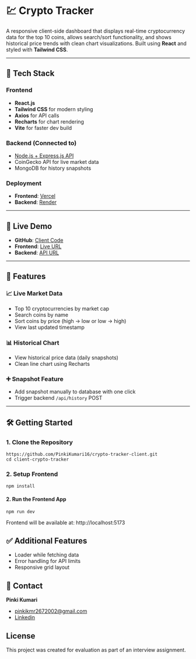 # 💹 Crypto Tracker

A responsive client-side dashboard that displays real-time cryptocurrency data for the top 10 coins, allows search/sort functionality, and shows historical price trends with clean chart visualizations. Built using **React** and styled with **Tailwind CSS**.

---

## 🔧 Tech Stack

### Frontend
- **React.js**
- **Tailwind CSS** for modern styling
- **Axios** for API calls
- **Recharts** for chart rendering
- **Vite** for faster dev build

### Backend (Connected to)
- [Node.js + Express.js API](https://github.com/PinkiKumari16/server-crypto-tracker)
- CoinGecko API for live market data
- MongoDB for history snapshots

### Deployment
- **Frontend**: [Vercel](https://vercel.com/)
- **Backend**: [Render](https://render.com/)

---

## 🚀 Live Demo
- **GitHub**: [Client Code](https://github.com/PinkiKumari16/crypto-tracker-client)
- **Frontend**: [Live URL](https://crypto-tracker-client-delta.vercel.app/)
- **Backend**: [API URL](https://crypto-tracker-server-qjd0.onrender.com/)

---

## 🔑 Features

### 📈 Live Market Data
- Top 10 cryptocurrencies by market cap
- Search coins by name
- Sort coins by price (high → low or low → high)
- View last updated timestamp

### 📊 Historical Chart
- View historical price data (daily snapshots)
- Clean line chart using Recharts

### ➕ Snapshot Feature
- Add snapshot manually to database with one click
- Trigger backend `/api/history` POST

---

## 🛠️ Getting Started

### 1. Clone the Repository

```bash[
https://github.com/PinkiKumari16/crypto-tracker-client.git
cd client-crypto-tracker
```

### 2. Setup Frontend
```
npm install
```

#### 2. Run the Frontend App

```
npm run dev
```
Frontend will be available at: http://localhost:5173

## ✅ Additional Features
- Loader while fetching data
- Error handling for API limits
- Responsive grid layout

## 📧 Contact
**Pinki Kumari**
- pinkikmr2672002@gmail.com
- [Linkedin](https://www.linkedin.com/in/pinki-kumari-42b409257/)

## License
This project was created for evaluation as part of an interview assignment.
